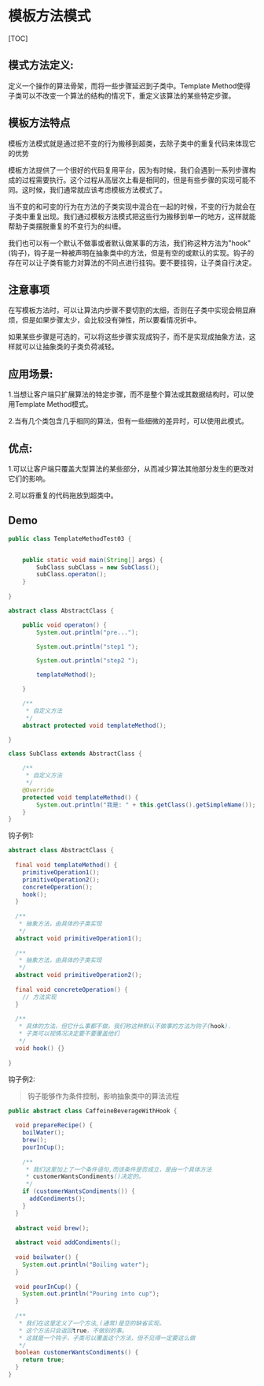 # 模板方法模式

[TOC]



## 模式方法定义:

定义一个操作的算法骨架，而将一些步骤延迟到子类中。Template Method使得子类可以不改变一个算法的结构的情况下，重定义该算法的某些特定步骤。



## 模板方法特点

模板方法模式就是通过把不变的行为搬移到超类，去除子类中的重复代码来体现它的优势

模板方法提供了一个很好的代码复用平台，因为有时候，我们会遇到一系列步骤构成的过程需要执行。这个过程从高层次上看是相同的，但是有些步骤的实现可能不同。这时候，我们通常就应该考虑模板方法模式了。

当不变的和可变的行为在方法的子类实现中混合在一起的时候，不变的行为就会在子类中重复出现。我们通过模板方法模式把这些行为搬移到单一的地方，这样就能帮助子类摆脱重复的不变行为的纠缠。



我们也可以有一个默认不做事或者默认做某事的方法，我们称这种方法为"hook"(钩子)，钩子是一种被声明在抽象类中的方法，但是有空的或默认的实现。钩子的存在可以让子类有能力对算法的不同点进行挂钩。要不要挂钩，让子类自行决定。



## 注意事项

在写模板方法时，可以让算法内步骤不要切割的太细，否则在子类中实现会稍显麻烦，但是如果步骤太少，会比较没有弹性，所以要看情况折中。

如果某些步骤是可选的，可以将这些步骤实现成钩子，而不是实现成抽象方法，这样就可以让抽象类的子类负荷减轻。




## 应用场景:

1.当想让客户端只扩展算法的特定步骤，而不是整个算法或其数据结构时，可以使用Template Method模式。

2.当有几个类包含几乎相同的算法，但有一些细微的差异时，可以使用此模式。





## 优点:

1.可以让客户端只覆盖大型算法的某些部分，从而减少算法其他部分发生的更改对它们的影响。

2.可以将重复的代码拖放到超类中。



## Demo

```java
public class TemplateMethodTest03 {


    public static void main(String[] args) {
        SubClass subClass = new SubClass();
        subClass.operaton();
    }
    
}

abstract class AbstractClass {

    public void operaton() {
        System.out.println("pre...");

        System.out.println("step1 ");

        System.out.println("step2 ");

        templateMethod();

    }

    /**
     * 自定义方法
     */
    abstract protected void templateMethod();

}

class SubClass extends AbstractClass {

    /**
     * 自定义方法
     */
    @Override
    protected void templateMethod() {
        System.out.println("我是: " + this.getClass().getSimpleName());
    }
}

```





钩子例1:

```java
abstract class AbstractClass {
  
  final void templateMethod() {
    primitiveOperation1();
    primitiveOperation2();
    concreteOperation();
    hook();
  }
  
  /**
   * 抽象方法，由具体的子类实现
   */
  abstract void primitiveOperation1(); 
  
  /**
   * 抽象方法，由具体的子类实现
   */
  abstract void primitiveOperation2();
  
  final void concreteOperation() {
    // 方法实现
  }
  
  /**
   * 具体的方法，但它什么事都不做，我们称这种默认不做事的方法为钩子(hook).
   * 子类可以视情况决定要不要覆盖他们
   */
  void hook() {} 
  
}
```





钩子例2:

> 钩子能够作为条件控制，影响抽象类中的算法流程

```java
public abstract class CaffeineBeverageWithHook {
  
  void prepareRecipe() {
    boilWater();
    brew();
    pourInCup();
    
    /**
     * 我们这里加上了一个条件语句,而该条件是否成立，是由一个具体方法
     * customerWantsCondiments()决定的。
     */
    if (customerWantsCondiments()) {   
      addCondiments();
    }
  }
  
  abstract void brew();
  
  abstract void addCondiments();
  
  void boilwater() {
    System.out.println("Boiling water");
  }
  
  void pourInCup() {
    System.out.println("Pouring into cup");
  }
  
  /**
   * 我们在这里定义了一个方法,(通常)是空的缺省实现。
   * 这个方法只会返回true，不做别的事。
   * 这就是一个钩子，子类可以覆盖这个方法，但不见得一定要这么做
   */
  boolean customerWantsCondiments() {
    return true;
  }
}
```

